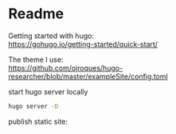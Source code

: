 # Readme

Getting started with hugo:  
<https://gohugo.io/getting-started/quick-start/>

The theme I use:  
<https://github.com/ojroques/hugo-researcher/blob/master/exampleSite/config.toml>

start hugo server locally

```bash
hugo server -D
```

publish static site:

```bash

```  
